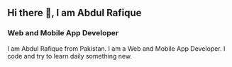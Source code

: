## Hi there 👋, I am Abdul Rafique
### Web and Mobile App Developer

I am Abdul Rafique from Pakistan. I am a Web and Mobile App Developer. I code and try to learn daily something new.
